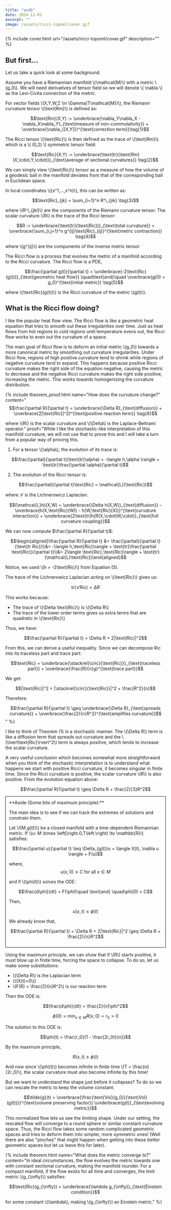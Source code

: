 ```yaml
---
title: "asdb"
date: 2024-11-01
excerpt: ""
image: /assets/ricci-topoml/cover.gif
---
```


{% include cover.html url="/assets/ricci-topoml/cover.gif" description="" %}

## But first...

Let us take a quick look at some background.

Assume you have a Riemannian manifold \\(\mathcal{M}\\) with a metric \\(g_0\\). We will need derivatives of tensor field so we will denote \\( \nabla \\) as the Levi-Civita connection of the metric.

For vector fields \\(X,Y,W,Z \in \Gamma(T\mathcal{M})\\), the Riemann curvature tensor \\(\text{Rm}\\) is defined as:

$$\text{Rm}(X,Y) := \underbrace{\nabla_Y\nabla_X - \nabla_X\nabla_Y}_{\text{measure of non-commutativity}} + \overbrace{\nabla_{[X,Y]}}^{\text{correction term}}\tag{1}$$

The Ricci tensor \\(\text{Ric}\\) is then defined as the trace of \\(\text{Rm}\\) which is a \\( (0,2) \\) symmetric tensor field:

$$\text{Ric}(X,Y) := \underbrace{\text{tr}(\text{Rm}(X,\cdot,Y,\cdot))}_{\text{average of sectional curvatures}} \tag{2}$$

We can simply view \\(\text{Ric}\\) tensor as a measure of how the volume of a geodesic ball in the manifold deviates from that of the corresponding ball in Euclidean space.

In local coordinates \\((x^1,...,x^n)\\), this can be written as:

$$\text{Ric}_{jk} = \sum_{i=1}^n R^i_{jik} \tag{3}$$

where \\(R^i_{jkl}\\) are the components of the Riemann curvature tensor.
The scalar curvature \\(R\\) is the trace of the Ricci tensor:

$$R := \underbrace{\text{tr}(\text{Ric})}_{\text{total curvature}} = \overbrace{\sum_{i,j=1}^n g^{ij}\text{Ric}_{ij}}^{\text{metric contraction}} \tag{4}$$

where \\(g^{ij}\\) are the components of the inverse metric tensor.

The Ricci flow is a process that evolves the metric of a manifold according to the Ricci curvature. The Ricci flow is a PDE,

$$\frac{\partial g(t)}{\partial t} = \underbrace{-2\text{Ric}(g(t))}_{\text{geometric heat flow}} \quad\text{and}\quad \overbrace{g(0) = g_0}^{\text{initial metric}} \tag{5}$$

where \\(\text{Ric}(g(t))\\) is the Ricci curvature of the metric \\(g(t)\\).

## What is the Ricci flow doing?

I like the popular heat flow view. The Ricci flow is like a geometric heat equation that tries to smooth out these irregularities over time. Just as heat flows from hot regions to cold regions until temperature evens out, the Ricci flow works to even out the curvature of a space.

The main goal of Ricci flow is to deform an initial metric \\(g_0\\) towards a more canonical metric by smoothing out curvature irregularities. Under Ricci flow, regions of high positive curvature tend to shrink while regions of negative curvature tend to expand. This happens because positive Ricci curvature makes the right side of the equation negative, causing the metric to decrease and the negative Ricci curvature makes the right side positive, increasing the metric. This works towards homogenizing the curvature distribution.

{% include theorem_proof.html name="How does the curvature change?" content="$$\frac{\partial R}{\partial t} = \underbrace{\Delta R}_{\text{diffusion}} + \overbrace{2|\text{Ric}|^2}^{\text{positive reaction term}} \tag{6}$$

where \\(R\\) is the scalar curvature and \\(\Delta\\) is the Laplace-Beltrami operator."
proof="While I like the stochastic-like interpretation of this manifold curvature, we will not use that to prove this and I will take a turn from a popular way of proving this.

1) For a tensor \\(\alpha\\), the evolution of its trace is:

$$\frac{\partial}{\partial t}(\text{tr}\alpha) = -\langle h,\alpha \rangle + \text{tr}\frac{\partial \alpha}{\partial t}$$

2) The evolution of the Ricci tensor is:

$$\frac{\partial}{\partial t}\text{Ric} = \mathcal{L}(\text{Ric})$$

where $\mathcal{L}$ is the Lichnerowicz Laplacian:

$$(\mathcal{L}h)(X,W) = \underbrace{\Delta h(X,W)}_{\text{diffusion}} - \overbrace{h(X,\text{Ric}(W)) - h(W,\text{Ric}(X))}^{\text{curvature interaction}} + \underbrace{2\text{tr}h(R(X,\cdot)W,\cdot)}_{\text{full curvature coupling}}$$

We can now compute $\frac{\partial R}{\partial t}$:

$$\begin{aligned}\frac{\partial R}{\partial t} &= \frac{\partial}{\partial t}(\text{tr Ric})\\&= -\langle h,\text{Ric}\rangle + \text{tr}\frac{\partial \text{Ric}}{\partial t}\\&= 2\langle \text{Ric},\text{Ric}\rangle + \text{tr}(\mathcal{L}\text{Ric})\end{aligned}$$

Notice, we used \\(h = -2\text{Ric}\\) from Equation (5).

The trace of the Lichnerowicz Laplacian acting on \\(\text{Ric}\\) gives us:

$$\text{tr}(\mathcal{L}\text{Ric}) = \Delta R$$

This works because:

- The trace of \\(\Delta \text{Ric}\\) is \\(\Delta R\\)
- The trace of the lower order terms gives us extra terms that are quadratic in \\(\text{Ric}\\)

Thus, we have:

$$\frac{\partial R}{\partial t} = \Delta R + 2|\text{Ric}|^2$$

From this, we can derive a useful inequality. Since we can decompose Ric into its traceless part and trace part:

$$\text{Ric} = \underbrace{\stackrel{\circ}{\text{Ric}}}_{\text{traceless part}} + \overbrace{\frac{R}{n}g}^{\text{trace part}}$$

We get:

$$|\text{Ric}|^2 = |\stackrel{\circ}{\text{Ric}}|^2 + \frac{R^2}{n}$$

Therefore:

$$\frac{\partial R}{\partial t} \geq \underbrace{\Delta R}_{\text{spreads curvature}} + \overbrace{\frac{2}{n}R^2}^{\text{amplifies curvature}}$$" %}

I like to think of Theorem (1) in a stochastic manner. The \\(\Delta R\\) term is like a diffusion term that spreads out curvature and the \\(\lvert\text{Ric}\rvert^2\\) term is always positive, which tends to increase the scalar curvature.

A very useful conclusion which becomes somewhat more straightforward when you think of the stochastic interpretation is to understand what happens we start with positive Ricci curvature, it becomes singular in finite time. Since the Ricci curvature is positive, the scalar curvature \\(R\\) is also positive. From the evolution equation above:

$$\frac{\partial R}{\partial t} \geq \Delta R + \frac{2}{3}R^2$$

<div style="padding: 0.75em; border: 1px solid black;" markdown="1">
**Aside (Some bits of maximum principle):**

The main idea is to see if we can track the extremes of solutions and constrain them.

Let \\((M,g(t))\\) be a closed manifold with a time-dependent Riemannian metric. If \\(u: M \times \left[\right.0,T\left.\right) \to \mathbb{R}\\) satisfies:

$$\frac{\partial u}{\partial t} \leq \Delta_{g(t)}u + \langle X(t), \nabla u \rangle + F(u)$$

where, $$u(x,0) \leq C \text{ for all } x \in M$$

and if \\(\phi(t)\\) solves the ODE:

$$\frac{d\phi}{dt} = F(\phi)\quad \text{and} \quad\phi(0) = C$$

Then,

$$u(x,t) \leq \phi(t)$$

We already know that,

$$\frac{\partial R}{\partial t} = \Delta R + 2|\text{Ric}|^2 \geq \Delta R + \frac{2}{n}R^2$$
</div>

Using the maximum principle, we can show that if \\(R\\) starts positive, it must blow up in finite time, forcing the space to collapse. To do so, let us make some substitutions:

- \\(\Delta R\\) is the Laplacian term
- (\\(X(t)=0\\))
- \\(F(R) = \frac{2}{n}R^2\\) is our reaction term

Then the ODE is:
   
$$\frac{d\phi}{dt} = \frac{2}{n}\phi^2$$

$$\phi(0) = \min_{x \in M} R(x,0) = r_0 > 0$$

The solution to this ODE is:

$$\phi(t) = \frac{r_0}{1 - \frac{2r_0t}{n}}$$

By the maximum principle, 
   
$$R(x,t) \geq \phi(t)$$

And now since \\(\phi(t)\\) becomes infinite in finite time \\(T = \frac{n}{2r_0}\\), the scalar curvature must also become infinite by this time!

But we want to understand the shape just before it collapses? To do so we can rescale the metric to keep the volume constant:

$$\tilde{g}(t) = \overbrace{\frac{\text{Vol}(g_0)}{\text{Vol}(g(t))}}^{\text{volume preserving factor}} \underbrace{g(t)}_{\text{evolving metric}}$$

This normalized flow lets us see the limiting shape. Under our setting, the rescaled flow will converge to a round sphere or similar constant curvature space. Thus, the Ricci flow takes some random complicated geometric spaces and tries to deform them into simpler, more symmetric ones! (Well there are also "pinches" that might happen when getting into these better geometric spaces but let us leave this for later).

{% include theorem.html name="What does the metric converge to?" content="In ideal circumstances, the flow evolves the metric towards one with constant sectional curvature, making the manifold rounder. For a compact manifold, if the flow exists for all time and converges, the limit metric \\(g_{\infty}\\) satisfies:

$$\text{Ric}(g_{\infty}) = \underbrace{\lambda g_{\infty}}_{\text{Einstein condition}}$$

for some constant \\(\lambda\\), making \\(g_{\infty}\\) an Einstein metric." %}